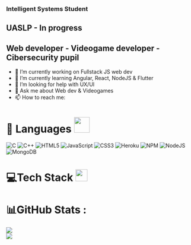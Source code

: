 ### Intelligent Systems Student
## UASLP - In progress

## Web developer - Videogame developer - Cibersecurity pupil


- 🔭 I’m currently working on Fullstack JS web dev
- 🌱 I’m currently learning Angular, React, NodeJS & Flutter
- 🤔 I’m looking for help with UX/UI
- 💬 Ask me about Web dev & Videogames
- 📫 How to reach me:

# :milky_way: Languages <img src = "https://media1.giphy.com/media/h0Cq1ClzO3UpupFPjP/giphy.gif?cid=790b76110ffef46fbba883483a13ddda16224f891334229e&rid=giphy.gif&ct=g" width = 42px> 
![C](https://img.shields.io/badge/C-00599C?style=for-the-badge&logo=c&logoColor=white)
![C++](https://img.shields.io/badge/C%2B%2B-00599C?style=for-the-badge&logo=c%2B%2B&logoColor=white)
![HTML5](https://img.shields.io/badge/html5-%23E34F26.svg?style=for-the-badge&logo=html5&logoColor=white) 
![JavaScript](https://img.shields.io/badge/javascript-%23323330.svg?style=for-the-badge&logo=javascript&logoColor=%23F7DF1E) 
![CSS3](https://img.shields.io/badge/css3-%231572B6.svg?style=for-the-badge&logo=css3&logoColor=white) 
![Heroku](https://img.shields.io/badge/heroku-%23430098.svg?style=for-the-badge&logo=heroku&logoColor=white) 
![NPM](https://img.shields.io/badge/NPM-%23000000.svg?style=for-the-badge&logo=npm&logoColor=white) 
![NodeJS](https://img.shields.io/badge/node.js-6DA55F?style=for-the-badge&logo=node.js&logoColor=white) 
![MongoDB](https://img.shields.io/badge/MongoDB-%234ea94b.svg?style=for-the-badge&logo=mongodb&logoColor=white)

# 💻Tech Stack <img src = "https://media2.giphy.com/media/QssGEmpkyEOhBCb7e1/giphy.gif?cid=ecf05e47a0n3gi1bfqntqmob8g9aid1oyj2wr3ds3mg700bl&rid=giphy.gif" width = 32px>

# 📊GitHub Stats :
![](https://github-readme-streak-stats.herokuapp.com/?user=DeadMan10sds&theme=radical&hide_border=false)<br/>
![](https://github-readme-stats.vercel.app/api/top-langs/?username=DEadMan10sds&theme=radical&hide_border=false&include_all_commits=false&count_private=false&layout=compact)

